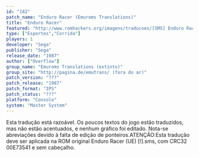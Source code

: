 ```yaml
---
id: "182"
patch_name: "Enduro Racer (Emuroms Translations)"
title: "Enduro Racer"
featured: "http://www.romhackers.org/imagens/traducoes/[SMS] Enduro Racer - Emuroms Translations - 1.png"
type: ["Esportes","Corrida"]
players: 1
developer: "Sega"
publisher: "Sega"
release_date: "1987"
author: ["Overflow"]
group_name: "Emuroms Translations (extinto)"
group_site: "http://pagina.de/emutrans/ (fora do ar)"
patch_version: "???"
patch_release: "1987"
patch_format: "IPS"
patch_status: "???"
platform: "Console"
system: "Master System"
---
```


Esta tradução está razoável. Os poucos textos do jogo estão traduzidos, mas não estão acentuados, e nenhum gráfico foi editado. Nota-se abreviações devido à falta de edição de ponteiros.ATENÇÃO:Esta tradução deve ser aplicada na ROM original Enduro Racer (UE) [!].sms, com CRC32 00E73541 e sem cabeçalho.